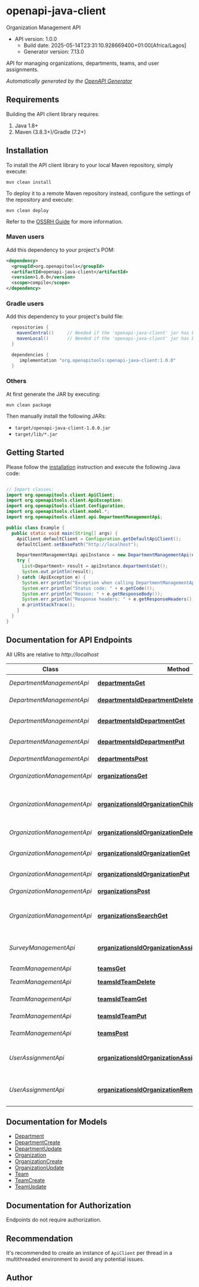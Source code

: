 # openapi-java-client

Organization Management API
- API version: 1.0.0
  - Build date: 2025-05-14T23:31:10.928669400+01:00[Africa/Lagos]
  - Generator version: 7.13.0

API for managing organizations, departments, teams, and user assignments.


*Automatically generated by the [OpenAPI Generator](https://openapi-generator.tech)*


## Requirements

Building the API client library requires:
1. Java 1.8+
2. Maven (3.8.3+)/Gradle (7.2+)

## Installation

To install the API client library to your local Maven repository, simply execute:

```shell
mvn clean install
```

To deploy it to a remote Maven repository instead, configure the settings of the repository and execute:

```shell
mvn clean deploy
```

Refer to the [OSSRH Guide](http://central.sonatype.org/pages/ossrh-guide.html) for more information.

### Maven users

Add this dependency to your project's POM:

```xml
<dependency>
  <groupId>org.openapitools</groupId>
  <artifactId>openapi-java-client</artifactId>
  <version>1.0.0</version>
  <scope>compile</scope>
</dependency>
```

### Gradle users

Add this dependency to your project's build file:

```groovy
  repositories {
    mavenCentral()     // Needed if the 'openapi-java-client' jar has been published to maven central.
    mavenLocal()       // Needed if the 'openapi-java-client' jar has been published to the local maven repo.
  }

  dependencies {
     implementation "org.openapitools:openapi-java-client:1.0.0"
  }
```

### Others

At first generate the JAR by executing:

```shell
mvn clean package
```

Then manually install the following JARs:

* `target/openapi-java-client-1.0.0.jar`
* `target/lib/*.jar`

## Getting Started

Please follow the [installation](#installation) instruction and execute the following Java code:

```java

// Import classes:
import org.openapitools.client.ApiClient;
import org.openapitools.client.ApiException;
import org.openapitools.client.Configuration;
import org.openapitools.client.model.*;
import org.openapitools.client.api.DepartmentManagementApi;

public class Example {
  public static void main(String[] args) {
    ApiClient defaultClient = Configuration.getDefaultApiClient();
    defaultClient.setBasePath("http://localhost");

    DepartmentManagementApi apiInstance = new DepartmentManagementApi(defaultClient);
    try {
      List<Department> result = apiInstance.departmentsGet();
      System.out.println(result);
    } catch (ApiException e) {
      System.err.println("Exception when calling DepartmentManagementApi#departmentsGet");
      System.err.println("Status code: " + e.getCode());
      System.err.println("Reason: " + e.getResponseBody());
      System.err.println("Response headers: " + e.getResponseHeaders());
      e.printStackTrace();
    }
  }
}

```

## Documentation for API Endpoints

All URIs are relative to *http://localhost*

Class | Method | HTTP request | Description
------------ | ------------- | ------------- | -------------
*DepartmentManagementApi* | [**departmentsGet**](docs/DepartmentManagementApi.md#departmentsGet) | **GET** /departments | Get all departments
*DepartmentManagementApi* | [**departmentsIdDepartmentDelete**](docs/DepartmentManagementApi.md#departmentsIdDepartmentDelete) | **DELETE** /departments/{idDepartment} | Delete a department
*DepartmentManagementApi* | [**departmentsIdDepartmentGet**](docs/DepartmentManagementApi.md#departmentsIdDepartmentGet) | **GET** /departments/{idDepartment} | Get department details
*DepartmentManagementApi* | [**departmentsIdDepartmentPut**](docs/DepartmentManagementApi.md#departmentsIdDepartmentPut) | **PUT** /departments/{idDepartment} | Update a department
*DepartmentManagementApi* | [**departmentsPost**](docs/DepartmentManagementApi.md#departmentsPost) | **POST** /departments | Create a department
*OrganizationManagementApi* | [**organizationsGet**](docs/OrganizationManagementApi.md#organizationsGet) | **GET** /organizations | Get all organizations
*OrganizationManagementApi* | [**organizationsIdOrganizationChildrenGet**](docs/OrganizationManagementApi.md#organizationsIdOrganizationChildrenGet) | **GET** /organizations/{idOrganization}/children | Get child departments or teams of an organization
*OrganizationManagementApi* | [**organizationsIdOrganizationDelete**](docs/OrganizationManagementApi.md#organizationsIdOrganizationDelete) | **DELETE** /organizations/{idOrganization} | Delete an organization
*OrganizationManagementApi* | [**organizationsIdOrganizationGet**](docs/OrganizationManagementApi.md#organizationsIdOrganizationGet) | **GET** /organizations/{idOrganization} | Get details of an organization
*OrganizationManagementApi* | [**organizationsIdOrganizationPut**](docs/OrganizationManagementApi.md#organizationsIdOrganizationPut) | **PUT** /organizations/{idOrganization} | Update an organization
*OrganizationManagementApi* | [**organizationsPost**](docs/OrganizationManagementApi.md#organizationsPost) | **POST** /organizations | Create a new organization
*OrganizationManagementApi* | [**organizationsSearchGet**](docs/OrganizationManagementApi.md#organizationsSearchGet) | **GET** /organizations/search | Search organizations by name or type
*SurveyManagementApi* | [**organizationsIdOrganizationAssignSurveySurveyIdPost**](docs/SurveyManagementApi.md#organizationsIdOrganizationAssignSurveySurveyIdPost) | **POST** /organizations/{idOrganization}/assign-survey/{surveyId} | Assign a survey to a department or team
*TeamManagementApi* | [**teamsGet**](docs/TeamManagementApi.md#teamsGet) | **GET** /teams | Get all teams
*TeamManagementApi* | [**teamsIdTeamDelete**](docs/TeamManagementApi.md#teamsIdTeamDelete) | **DELETE** /teams/{idTeam} | Delete a team
*TeamManagementApi* | [**teamsIdTeamGet**](docs/TeamManagementApi.md#teamsIdTeamGet) | **GET** /teams/{idTeam} | Get team details
*TeamManagementApi* | [**teamsIdTeamPut**](docs/TeamManagementApi.md#teamsIdTeamPut) | **PUT** /teams/{idTeam} | Update a team
*TeamManagementApi* | [**teamsPost**](docs/TeamManagementApi.md#teamsPost) | **POST** /teams | Create a team
*UserAssignmentApi* | [**organizationsIdOrganizationAssignUserUserIdPost**](docs/UserAssignmentApi.md#organizationsIdOrganizationAssignUserUserIdPost) | **POST** /organizations/{idOrganization}/assign-user/{userId} | Assign a user to a department or team
*UserAssignmentApi* | [**organizationsIdOrganizationRemoveUserUserIdDelete**](docs/UserAssignmentApi.md#organizationsIdOrganizationRemoveUserUserIdDelete) | **DELETE** /organizations/{idOrganization}/remove-user/{userId} | Remove a user from a department or team


## Documentation for Models

 - [Department](docs/Department.md)
 - [DepartmentCreate](docs/DepartmentCreate.md)
 - [DepartmentUpdate](docs/DepartmentUpdate.md)
 - [Organization](docs/Organization.md)
 - [OrganizationCreate](docs/OrganizationCreate.md)
 - [OrganizationUpdate](docs/OrganizationUpdate.md)
 - [Team](docs/Team.md)
 - [TeamCreate](docs/TeamCreate.md)
 - [TeamUpdate](docs/TeamUpdate.md)


<a id="documentation-for-authorization"></a>
## Documentation for Authorization

Endpoints do not require authorization.


## Recommendation

It's recommended to create an instance of `ApiClient` per thread in a multithreaded environment to avoid any potential issues.

## Author



